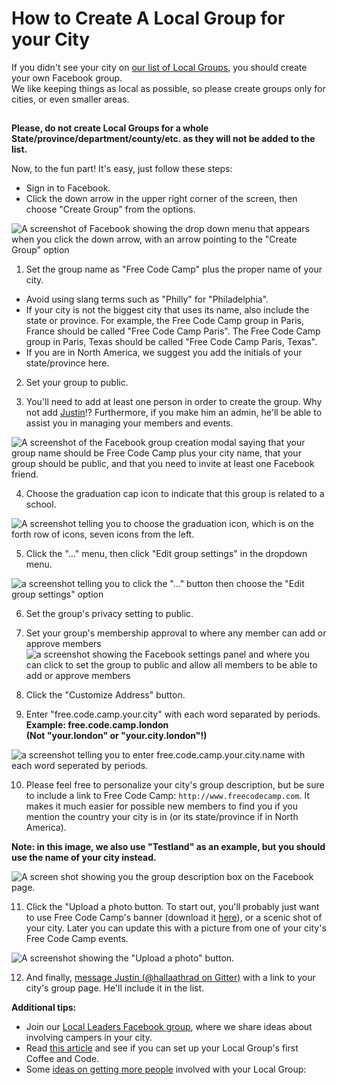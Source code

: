 # How to Create A Local Group for your City

If you didn't see your city on [our list of Local Groups](LocalGroups-List), you should create your own Facebook group.  
We like keeping things as local as possible, so please create groups only for cities, or even smaller areas.

##  

**Please, do not create Local Groups for a whole State/province/department/county/etc. as they will not be added to the list.**

Now, to the fun part! It's easy, just follow these steps:

- Sign in to Facebook.
- Click the down arrow in the upper right corner of the screen, then choose "Create Group" from the options.

![A screenshot of Facebook showing the drop down menu that appears when you click the down arrow, with an arrow pointing to the "Create Group" option](https://www.evernote.com/shard/s116/sh/d01bb2bc-6260-4987-bedf-b2ce4c31972f/3eecbcff3109036cf90b69589360f407/deep/0/Facebook.png)

1. Set the group name as "Free Code Camp" plus the proper name of your city.

  - Avoid using slang terms such as "Philly" for "Philadelphia".
  - If your city is not the biggest city that uses its name, also include the state or province. For example, the Free Code Camp group in Paris, France should be called "Free Code Camp Paris". The Free Code Camp group in Paris, Texas should be called "Free Code Camp Paris, Texas".
  - If you are in North America, we suggest you add the initials of your state/province here.

2. Set your group to public.

3. You'll need to add at least one person in order to create the group. Why not add [Justin](https://www.facebook.com/FCC.campsiteCounsellor)!? Furthermore, if you make him an admin, he'll be able to assist you in managing your members and events.

  ![A screenshot of the Facebook group creation modal saying that your group name should be Free Code Camp plus your city name, that your group should be public, and that you need to invite at least one Facebook friend.](https://www.evernote.com/shard/s116/sh/4ed3197c-db1b-4103-a040-b42482ad232a/6c34948ebe12c57f0b7a54d7b2222ab3/deep/0/Facebook.png)

4. Choose the graduation cap icon to indicate that this group is related to a school.

  ![A screenshot telling you to choose the graduation icon, which is on the forth row of icons, seven icons from the left.](https://www.evernote.com/shard/s116/sh/00e461b3-e0a8-4ecd-9cbf-8b0ae9de75d1/59c4e9f25672b1b2ca2d7e6b06d55e0b/deep/0/Facebook.png)

5. Click the "..." menu, then click "Edit group settings" in the dropdown menu.

  ![a screenshot telling you to click the "..." button then choose the "Edit group settings" option](https://www.evernote.com/shard/s116/sh/ae9a22e2-19a5-4309-b46c-f05a6be5644c/0870b25572d37d4d650cca1a0d59e407/deep/0/Free-Code-Camp-Testland.png)

6. Set the group's privacy setting to public.

7. Set your group's membership approval to where any member can add or approve members ![a screenshot showing the Facebook settings panel and where you can click to set the group to public and allow all members to be able to add or approve members](https://www.evernote.com/l/AHTs6Ec_hylKyYWVhpZonOHPn8j8I5ydgv4B/image.png)

8. Click the "Customize Address" button.

9. Enter "free.code.camp.your.city" with each word separated by periods. **Example: free.code.camp.london  
(Not "your.london" or "your.city.london"!)**

  ![a screenshot telling you to enter free.code.camp.your.city.name with each word seperated by periods.](https://www.evernote.com/shard/s116/sh/357b1bd9-7c40-4f72-8a9a-d918e632a5e8/c4714ca59360b2517dfffe90c60b1556/deep/0/Free-Code-Camp-Testland.png)

10. Please feel free to personalize your city's group description, but be sure to include a link to Free Code Camp: `http://www.freecodecamp.com`. It makes it much easier for possible new members to find you if you mention the country your city is in (or its state/province if in North America).

  **Note: in this image, we also use "Testland" as an example, but you should use the name of your city instead.**

  ![A screen shot showing you the group description box on the Facebook page.](https://www.evernote.com/shard/s116/sh/e13808ea-f084-46f1-95bc-63db524383d5/0586484d44360e73e9acda956dad7f6a/deep/0/Free-Code-Camp-Testland.png)

11. Click the "Upload a photo button. To start out, you'll probably just want to use Free Code Camp's banner (download it [here](https://github.com/FreeCodeCamp/wiki/blob/master/images/FCC-FBbanner.png)), or a scenic shot of your city. Later you can update this with a picture from one of your city's Free Code Camp events.

  ![A screenshot showing the "Upload a photo" button.](https://www.evernote.com/shard/s116/sh/fabe226a-5a26-4508-b015-1dac35192a21/37f8119dc57845a31e972217714b038b/deep/0/Free-Code-Camp-Testland.png)

12. And finally, [message Justin (@hallaathrad on Gitter)](https://gitter.im/hallaathrad) with a link to your city's group page. He'll include it in the list.

**Additional tips:**

- Join our [Local Leaders Facebook group](https://www.facebook.com/groups/freecodecampers/), where we share ideas about involving campers in your city.
- Read [this article](https://medium.freecodecamp.com/jump-start-your-local-campsite-with-coffee-and-code-a8d1a57d30e#) and see if you can set up your Local Group's first Coffee and Code.
- Some [ideas on getting more people](https://medium.freecodecamp.com/growth-hacking-your-free-code-camp-group-8cf76300a5d1#) involved with your Local Group:
